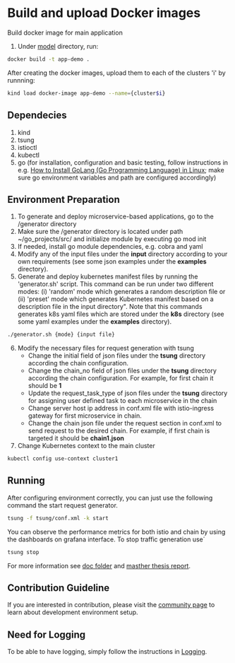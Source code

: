 # Build and upload Docker images

Build docker image for main application
1. Under [model](/model) directory, run:

``` bash
docker build -t app-demo .
```

After creating the docker images, upload them to each of the clusters 'i' by runnning:
``` bash
kind load docker-image app-demo --name={cluster$i}
```

## Dependecies
1. kind
2. tsung
3. istioctl
4. kubectl
5. go (for installation, configuration and basic testing, follow instructions in e.g. [How to Install GoLang (Go Programming Language) in Linux](HTtps://www.tecmint.com/install-go-in-linux/); make sure go environment variables and path are configured accordingly)

## Environment Preparation
1. To generate and deploy microservice-based applications, go to the /generator directory
2. Make sure the /generator directory is located under path ~/go_projects/src/ and initialize module by executing go mod init
3. If needed, install go module dependencies, e.g. cobra and yaml
4. Modify any of the input files under the **input** directory according to your own requirements (see some json examples under the **examples** directory).
5. Generate and deploy kubernetes manifest files by running the 'generator.sh' script. This command can be run under two different modes: (i) 'random' mode which generates a random description file or (ii) 'preset' mode which generates Kubernetes manifest based on a description file in the input directory". Note that this commands generates k8s yaml files which are stored under the **k8s** directory (see some yaml examples under the **examples** directory).
  ```bash
  ./generator.sh {mode} {input file}
  ```  
6. Modify the necessary files for request generation with tsung
    - Change the initial field of json files under the **tsung** directory according the chain configuration.
    - Change the chain_no field of json files under the **tsung** directory according the chain configuration. For example, for first chain it should be **1**
    - Update the request_task_type of json files under the **tsung** directory for assigning user defined task to each microservice in the chain
    - Change server host ip address in conf.xml file with istio-ingress gateway for first microservice in chain.
    - Change the chain json file under the request section in conf.xml to send request to the desired chain. For example, if first chain is targeted it should be **chain1.json**
7. Change Kubernetes context to the main cluster
```bash
kubectl config use-context cluster1
```
## Running
After configuring environment correctly, you can just use the following command the start request generator.
```bash
tsung -f tsung/conf.xml -k start
```
You can observe the performance metrics for both istio and chain by using the dashboards on grafana interface.
To stop traffic generation use´
```bash
tsung stop
```

For more information see [doc folder](generator/doc) and [masther thesis report](http://www.diva-portal.org/smash/record.jsf?pid=diva2%3A1506576&dswid=8090).

## Contribution Guideline
If you are interested in contribution, please visit the [community page](community) to learn about development environment 
setup.


## Need for Logging
To be able to have logging, simply follow the instructions in [Logging](community/Logging.md).



